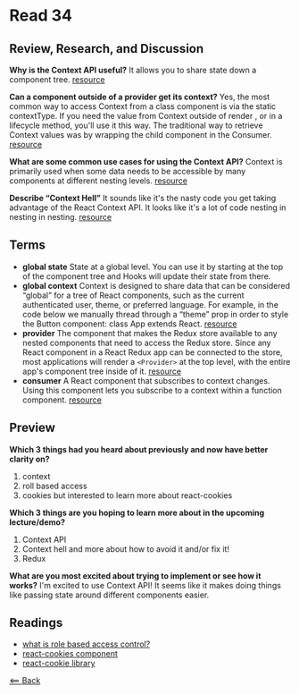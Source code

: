 # Read 34

## Review, Research, and Discussion

**Why is the Context API useful?** It allows you to share state down a component tree. [resource](https://hashinteractive.com/blog/understanding-react-context-api/)

**Can a component outside of a provider get its context?** Yes, the most common way to access Context from a class component is via the static contextType. If you need the value from Context outside of render , or in a lifecycle method, you'll use it this way. The traditional way to retrieve Context values was by wrapping the child component in the Consumer. [resource](https://www.taniarascia.com/using-context-api-in-react/)

**What are some common use cases for using the Context API?** Context is primarily used when some data needs to be accessible by many components at different nesting levels. [resource](https://reactjs.org/docs/context.html)

**Describe “Context Hell”** It sounds like it's the nasty code you get taking advantage of the React Context API. It looks like it's a lot of code nesting in nesting in nesting. [resource](https://dev.to/alfredosalzillo/the-react-context-hell-7p4#:~:text=What%20is%20the%20React%20Context,of%20the%20React%20Context%20API.)

## Terms

- **global state** State at a global level. You can use it by starting at the top of the component tree and Hooks will update their state from there.
- **global context** Context is designed to share data that can be considered “global” for a tree of React components, such as the current authenticated user, theme, or preferred language. For example, in the code below we manually thread through a “theme” prop in order to style the Button component: class App extends React. [resource](https://reactjs.org/docs/context.html#:~:text=Context%20is%20designed%20to%20share,class%20App%20extends%20React.)
- **provider** The component that makes the Redux store available to any nested components that need to access the Redux store. Since any React component in a React Redux app can be connected to the store, most applications will render a ```<Provider>``` at the top level, with the entire app's component tree inside of it. [resource](https://react-redux.js.org/api/provider#:~:text=Overview,component%20tree%20inside%20of%20it.)
- **consumer** A React component that subscribes to context changes. Using this component lets you subscribe to a context within a function component. [resource](https://reactjs.org/docs/context.html#:~:text=Context.Consumer&text=A%20React%20component%20that%20subscribes,context%20within%20a%20function%20component.&text=The%20function%20receives%20the%20current%20context%20value%20and%20returns%20a%20React%20node.)

## Preview

**Which 3 things had you heard about previously and now have better clarity on?**
1. context
1. roll based access
1. cookies but interested to learn more about react-cookies

**Which 3 things are you hoping to learn more about in the upcoming lecture/demo?**
1. Context API
1. Context hell and more about how to avoid it and/or fix it!
1. Redux

**What are you most excited about trying to implement or see how it works?** I'm excited to use Context API! It seems like it makes doing things like passing state around different components easier.

## Readings

- [what is role based access control?](https://digitalguardian.com/blog/what-role-based-access-control-rbac-examples-benefits-and-more)
- [react-cookies component](https://www.npmjs.com/package/react-cookies)
- [react-cookie library](https://www.npmjs.com/package/react-cookie)

[<== Back](https://simoneodegard.github.io/reading-notes/)